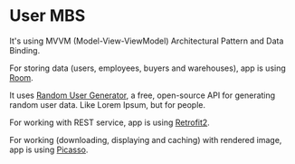 # User MBS

It's using MVVM (Model-View-ViewModel) Architectural Pattern and Data Binding.

For storing data (users, employees, buyers and warehouses), app is using [Room](https://developer.android.com/jetpack/androidx/releases/room).

It uses [Random User Generator](https://randomuser.me/), a free, open-source API for generating random user data. Like Lorem Ipsum, but for people.

For working with REST service, app is using [Retrofit2](https://square.github.io/retrofit/).

For working (downloading, displaying and caching) with rendered image, app is using [Picasso](https://square.github.io/picasso/).
